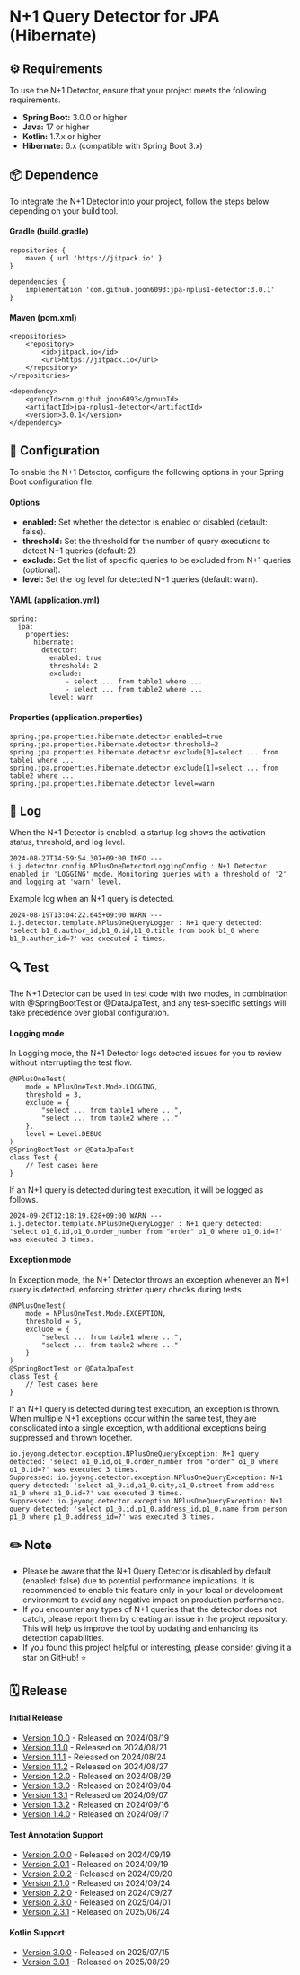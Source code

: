 # N+1 Query Detector for JPA (Hibernate)

## ⚙️ Requirements
To use the N+1 Detector, ensure that your project meets the following requirements.

- **Spring Boot:** 3.0.0 or higher
- **Java:** 17 or higher
- **Kotlin:** 1.7.x or higher
- **Hibernate:** 6.x (compatible with Spring Boot 3.x)

## 📦 Dependence
To integrate the N+1 Detector into your project, follow the steps below depending on your build tool.

#### Gradle (build.gradle)

```
repositories {
    maven { url 'https://jitpack.io' }
}

dependencies {  
    implementation 'com.github.joon6093:jpa-nplus1-detector:3.0.1'  
}
```

#### Maven (pom.xml)

```
<repositories>  
    <repository>  
        <id>jitpack.io</id>  
        <url>https://jitpack.io</url>  
    </repository>  
</repositories>

<dependency>  
    <groupId>com.github.joon6093</groupId>  
    <artifactId>jpa-nplus1-detector</artifactId>  
    <version>3.0.1</version>  
</dependency>
```

## 🔧 Configuration
To enable the N+1 Detector, configure the following options in your Spring Boot configuration file.

#### Options
- **enabled:** Set whether the detector is enabled or disabled (default: false).
- **threshold:** Set the threshold for the number of query executions to detect N+1 queries (default: 2).
- **exclude:** Set the list of specific queries to be excluded from N+1 queries (optional).
- **level:** Set the log level for detected N+1 queries (default: warn).

#### YAML (application.yml)
```
spring:
  jpa:  
    properties:  
      hibernate:  
        detector:  
          enabled: true
          threshold: 2
          exclude:
              - select ... from table1 where ...
              - select ... from table2 where ...
          level: warn
```

#### Properties (application.properties)
```
spring.jpa.properties.hibernate.detector.enabled=true
spring.jpa.properties.hibernate.detector.threshold=2
spring.jpa.properties.hibernate.detector.exclude[0]=select ... from table1 where ...      
spring.jpa.properties.hibernate.detector.exclude[1]=select ... from table2 where ...
spring.jpa.properties.hibernate.detector.level=warn
```

## 📄 Log
When the N+1 Detector is enabled, a startup log shows the activation status, threshold, and log level.
```
2024-08-27T14:59:54.307+09:00 INFO --- i.j.detector.config.NPlusOneDetectorLoggingConfig : N+1 Detector enabled in 'LOGGING' mode. Monitoring queries with a threshold of '2' and logging at 'warn' level.
```

Example log when an N+1 query is detected.
```
2024-08-19T13:04:22.645+09:00 WARN --- i.j.detector.template.NPlusOneQueryLogger : N+1 query detected: 'select b1_0.author_id,b1_0.id,b1_0.title from book b1_0 where b1_0.author_id=?' was executed 2 times.
```

## 🔍 Test
The N+1 Detector can be used in test code with two modes, in combination with @SpringBootTest or @DataJpaTest, and any test-specific settings will take precedence over global configuration.

#### Logging mode
In Logging mode, the N+1 Detector logs detected issues for you to review without interrupting the test flow.
```
@NPlusOneTest(
    mode = NPlusOneTest.Mode.LOGGING,
    threshold = 3,
    exclude = {
        "select ... from table1 where ...",
        "select ... from table2 where ..."
    },
    level = Level.DEBUG
)
@SpringBootTest or @DataJpaTest
class Test {
    // Test cases here
} 
```

If an N+1 query is detected during test execution, it will be logged as follows.
```
2024-09-20T12:18:19.828+09:00 WARN --- i.j.detector.template.NPlusOneQueryLogger : N+1 query detected: 'select o1_0.id,o1_0.order_number from "order" o1_0 where o1_0.id=?' was executed 3 times.
```

#### Exception mode
In Exception mode, the N+1 Detector throws an exception whenever an N+1 query is detected, enforcing stricter query checks during tests.
```
@NPlusOneTest(
    mode = NPlusOneTest.Mode.EXCEPTION,
    threshold = 5,
    exclude = {
        "select ... from table1 where ...",
        "select ... from table2 where ..."
    }
)
@SpringBootTest or @DataJpaTest
class Test {
    // Test cases here
} 
```

If an N+1 query is detected during test execution, an exception is thrown. When multiple N+1 exceptions occur within the same test, they are consolidated into a single exception, with additional exceptions being suppressed and thrown together.
```
io.jeyong.detector.exception.NPlusOneQueryException: N+1 query detected: 'select o1_0.id,o1_0.order_number from "order" o1_0 where o1_0.id=?' was executed 3 times.
Suppressed: io.jeyong.detector.exception.NPlusOneQueryException: N+1 query detected: 'select a1_0.id,a1_0.city,a1_0.street from address a1_0 where a1_0.id=?' was executed 3 times.
Suppressed: io.jeyong.detector.exception.NPlusOneQueryException: N+1 query detected: 'select p1_0.id,p1_0.address_id,p1_0.name from person p1_0 where p1_0.address_id=?' was executed 3 times.
```

## ✏️ Note
- Please be aware that the N+1 Query Detector is disabled by default (enabled: false) due to potential performance implications. It is recommended to enable this feature only in your local or development environment to avoid any negative impact on production performance.
- If you encounter any types of N+1 queries that the detector does not catch, please report them by creating an issue in the project repository. This will help us improve the tool by updating and enhancing its detection capabilities.
- If you found this project helpful or interesting, please consider giving it a star on GitHub! ⭐

## 🗓️ Release
#### Initial Release
- [Version 1.0.0](https://github.com/joon6093/jpa-nplus1-detector/releases/tag/1.0.0) - Released on 2024/08/19
- [Version 1.1.0](https://github.com/joon6093/jpa-nplus1-detector/releases/tag/1.1.0) - Released on 2024/08/21
- [Version 1.1.1](https://github.com/joon6093/jpa-nplus1-detector/releases/tag/1.1.1) - Released on 2024/08/24
- [Version 1.1.2](https://github.com/joon6093/jpa-nplus1-detector/releases/tag/1.1.2) - Released on 2024/08/27
- [Version 1.2.0](https://github.com/joon6093/jpa-nplus1-detector/releases/tag/1.2.0) - Released on 2024/08/29
- [Version 1.3.0](https://github.com/joon6093/jpa-nplus1-detector/releases/tag/1.3.0) - Released on 2024/09/04
- [Version 1.3.1](https://github.com/joon6093/jpa-nplus1-detector/releases/tag/1.3.1) - Released on 2024/09/07
- [Version 1.3.2](https://github.com/joon6093/jpa-nplus1-detector/releases/tag/1.3.2) - Released on 2024/09/16
- [Version 1.4.0](https://github.com/joon6093/jpa-nplus1-detector/releases/tag/1.4.0) - Released on 2024/09/17

#### Test Annotation Support
- [Version 2.0.0](https://github.com/joon6093/jpa-nplus1-detector/releases/tag/2.0.0) - Released on 2024/09/19
- [Version 2.0.1](https://github.com/joon6093/jpa-nplus1-detector/releases/tag/2.0.1) - Released on 2024/09/19
- [Version 2.0.2](https://github.com/joon6093/jpa-nplus1-detector/releases/tag/2.0.2) - Released on 2024/09/20
- [Version 2.1.0](https://github.com/joon6093/jpa-nplus1-detector/releases/tag/2.1.0) - Released on 2024/09/24
- [Version 2.2.0](https://github.com/joon6093/jpa-nplus1-detector/releases/tag/2.2.0) - Released on 2024/09/27
- [Version 2.3.0](https://github.com/joon6093/jpa-nplus1-detector/releases/tag/2.3.0) - Released on 2025/04/01
- [Version 2.3.1](https://github.com/joon6093/jpa-nplus1-detector/releases/tag/2.3.1) - Released on 2025/06/24

#### Kotlin Support 
- [Version 3.0.0](https://github.com/joon6093/jpa-nplus1-detector/releases/tag/3.0.0) - Released on 2025/07/15
- [Version 3.0.1](https://github.com/joon6093/jpa-nplus1-detector/releases/tag/3.0.1) - Released on 2025/08/29
